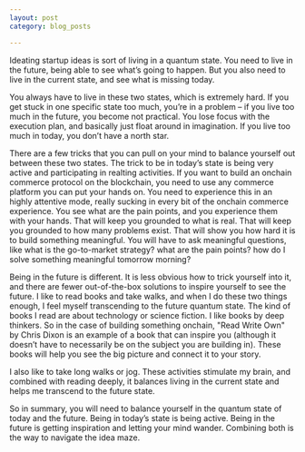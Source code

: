 ```yaml
---
layout: post
category: blog_posts

---
```


Ideating startup ideas is sort of living in a quantum state. You need to live in the future, being able to see what’s going to happen. But you also need to live in the current state, and see what is missing today.

You always have to live in these two states, which is extremely hard. If you get stuck in one specific state too much, you’re in a problem – if you live too much in the future, you become not practical. You lose focus with the execution plan, and basically just float around in imagination. If you live too much in today, you don’t have a north star.

There are a few tricks that you can pull on your mind to balance yourself out between these two states. The trick to be in today’s state is being very active and participating in realting activities. If you want to build an onchain commerce protocol on the blockchain, you need to use any commerce platform you can put your hands on. You need to experience this in an highly attentive mode, really sucking in every bit of the onchain commerce experience. You see what are the pain points, and you experience them with your hands. That will keep you grounded to what is real. That will keep you grounded to how many problems exist. That will show you how hard it is to build something meaningful. You will have to ask meaningful questions, like what is the go-to-market strategy? what are the pain points? how do I solve something meaningful tomorrow morning?

Being in the future is different. It is less obvious how to trick yourself into it, and there are fewer out-of-the-box solutions to inspire yourself to see the future. I like to read books and take walks, and when I do these two things enough, I feel myself transcending to the future quantum state. The kind of books I read are about technology or science fiction. I like books by deep thinkers. So in the case of building something onchain, "Read Write Own" by Chris Dixon is an example of a book that can inspire you (although it doesn’t have to necessarily be on the subject you are building in). These books will help you see the big picture and connect it to your story.

I also like to take long walks or jog. These activities stimulate my brain, and combined with reading deeply, it balances living in the current state and helps me transcend to the future state.

So in summary, you will need to balance yourself in the quantum state of today and the future. Being in today’s state is being active. Being in the future is getting inspiration and letting your mind wander. Combining both is the way to navigate the idea maze.




